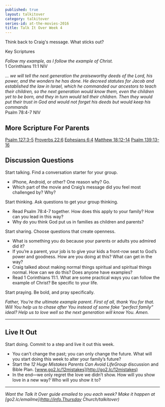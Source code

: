 ```yaml
---
published: true
layout: talkitover
category: talkitover
series-id: at-the-movies-2016
title: Talk It Over Week 4
---
```


<p class="lead">Think back to Craig's message. What sticks out?</p> 

Key Scriptures

_Follow my example, as I follow the example of Christ._   
1 Corinthians 11:1 NIV  

_... we will tell the next generation the praiseworthy deeds of the Lord, his power, and the wonders he has done. He decreed statutes for Jacob and established the law in Israel, which he commanded our ancestors to teach their children, so the next generation would know them, even the children yet to be born, and they in turn would tell their children. Then they would put their trust in God and would not forget his deeds but would keep his commands_   
Psalm 78:4-7 NIV

## More Scripture For Parents
[Psalm 127:3-5](https://www.bible.com/bible/111/psa.127.3-5.niv)
[Proverbs 22:6](https://www.bible.com/bible/111/pro.22.6.niv)
[Ephesians 6:4](https://www.bible.com/bible/111/eph.6.4.niv)
[Matthew 18:12-14](https://www.bible.com/bible/111/mat.18.12-14.niv)
[Psalm 139:13-16](https://www.bible.com/bible/111/psa.139.13-16.niv)

## Discussion Questions
<p class="lead">Start talking. Find a conversation starter for your group.</p> 

*	iPhone, Android, or other? One reason why? Go.
*	Which part of the movie and Craig’s message did you feel most challenged by? Why?

<p class="lead">Start thinking. Ask questions to get your group thinking.</p> 

*	Read Psalm 78:4-7 together. How does this apply to your family? How can you lead in this way? 
*	Why do you think God put us in families as children and parents?
 
<p class="lead">Start sharing. Choose questions that create openness.</p> 

* What is something you do because your parents or adults you admired did it?
* If you’re a parent, your job is to give your kids a front-row seat to God’s power and goodness. How are you doing at this? What can get in the way?
* Craig talked about making normal things spiritual and spiritual things normal. How can we do this? Does anyone have examples?
* Read 1 Corinthians 11:1. What are some practical ways you can follow the example of Christ? Be specific to your life.

<p class="lead">Start praying. Be bold, and pray specifically.</p> 

_Father, You’re the ultimate example parent. First of all, thank You for that. Will You help us to chase after You instead of some fake “perfect family” ideal? Help us to love well so the next generation will know You. Amen._

* * *

## Live It Out
<p class="lead">Start doing. Commit to a step and live it out this week.</p>

* You can’t change the past; you can only change the future. What will you start doing this week to alter your family’s future?
* Start the _12 Huge Mistakes Parents Can Avoid LifeGroup_ discussion and Bible Plan. [www.go2.lc/12mistakes](http://go2.lc/12mistakes)
* In the end—we only regret the love we didn’t show. How will you show love in a new way? Who will you show it to?

* * *

_Want the Talk It Over guide emailed to you each week? Make it happen at [go2.lc/emailme](http://info.Thursday Church/talkitover)_
